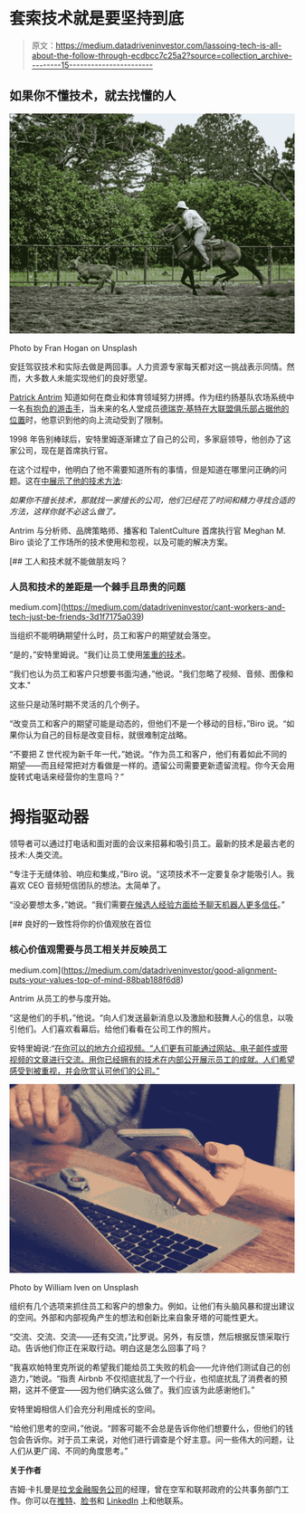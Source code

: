 # 套索技术就是要坚持到底

> 原文：<https://medium.datadriveninvestor.com/lassoing-tech-is-all-about-the-follow-through-ecdbcc7c25a2?source=collection_archive---------15----------------------->

## 如果你不懂技术，就去找懂的人

![](img/c353047e9f00873e677d8f158c917fb3.png)

Photo by Fran Hogan on Unsplash

安廷驾驭技术和实际去做是两回事。人力资源专家每天都对这一挑战表示同情。然而，大多数人未能实现他们的良好愿望。

[Patrick Antrim](https://twitter.com/patrickantrim) 知道如何在商业和体育领域努力拼搏。作为纽约扬基队农场系统中一名[有抱负的游击手](https://www.baseball-reference.com/register/player.fcgi?id=antrim001pat)，当未来的名人堂成员[德瑞克·基特在大联盟俱乐部占据他的位置](https://www.thesaleswhisperer.com/blog/patrick-antrim/)时，他意识到他的向上流动受到了限制。

1998 年告别棒球后，安特里姆逐渐建立了自己的公司，多家庭领导，他创办了这家公司，现在是首席执行官。

在这个过程中，他明白了他不需要知道所有的事情，但是知道在哪里问正确的问题。这在[中展示了他的技术方法](https://talentculture.com/worktrends-harnessing-technology-to-lead-innovate-and-win/):

*如果你不擅长技术，那就找一家擅长的公司，他们已经花了时间和精力寻找合适的方法，这样你就不必这么做了。*

Antrim 与分析师、品牌策略师、播客和 TalentCulture 首席执行官 Meghan M. Biro 谈论了工作场所的技术使用和忽视，以及可能的解决方案。

[](https://medium.com/datadriveninvestor/cant-workers-and-tech-just-be-friends-3d1f7175a039) [## 工人和技术就不能做朋友吗？

### 人员和技术的差距是一个棘手且昂贵的问题

medium.com](https://medium.com/datadriveninvestor/cant-workers-and-tech-just-be-friends-3d1f7175a039) 

当组织不能明确期望什么时，员工和客户的期望就会落空。

“是的，”安特里姆说。“我们让员工使用[笨重的技术](https://medium.com/p/cant-workers-and-tech-just-be-friends-3d1f7175a039?source=email-9b31d83cbe83--writer.postDistributed&sk=94af32804b520103d75b22f7e4f77c63)。

“我们也认为员工和客户只想要书面沟通，”他说。"我们忽略了视频、音频、图像和文本."

这些只是动荡时期不灵活的几个例子。

“改变员工和客户的期望可能是动态的，但他们不是一个移动的目标，”Biro 说。“如果你认为自己的目标是改变目标，就很难制定战略。

“不要把 Z 世代视为新千年一代，”她说。“作为员工和客户，他们有着如此不同的期望——而且经常把对方看做是一样的。遗留公司需要更新遗留流程。你今天会用旋转式电话来经营你的生意吗？”

# **拇指驱动器**

领导者可以通过打电话和面对面的会议来招募和吸引员工。最新的技术是最古老的技术:人类交流。

“专注于无缝体验、响应和集成，”Biro 说。“这项技术不一定要复杂才能吸引人。我喜欢 CEO 音频短信团队的想法。太简单了。

“没必要想太多，”她说。“我们需要[在候选人经验方面给予聊天机器人更多信任](https://arvrjourney.com/how-may-i-be-of-service-lets-chat-e0762e452722)。”

[](https://medium.com/datadriveninvestor/good-alignment-puts-your-values-top-of-mind-88bab188f6d8) [## 良好的一致性将你的价值观放在首位

### 核心价值观需要与员工相关并反映员工

medium.com](https://medium.com/datadriveninvestor/good-alignment-puts-your-values-top-of-mind-88bab188f6d8) 

Antrim 从员工的参与度开始。

“这是他们的手机，”他说。“向人们发送最新消息以及激励和鼓舞人心的信息，以吸引他们。人们喜欢看幕后。给他们看看在公司工作的照片。

安特里姆说:“[在你可以的地方介绍视频。“人们更有可能通过网站、电子邮件或带视频的文章进行交流。用你已经拥有的技术在内部公开展示员工的成就。人们希望感受到被重视，并会欣赏认可他们的公司。”](https://contentgrind.com/for-video-focus-on-your-business-c3e9385ed63b)

![](img/316521234ba227010574d43123d7cc8a.png)

Photo by William Iven on Unsplash

组织有几个选项来抓住员工和客户的想象力。例如，让他们有头脑风暴和提出建议的空间。外部和内部视角产生的想法和创新比来自象牙塔的可能性更大。

“交流、交流、交流——还有交流，”比罗说。另外，有反馈，然后根据反馈采取行动。告诉他们你正在采取行动。明白这是怎么回事了吗？

“我喜欢帕特里克所说的希望我们能给员工失败的机会——允许他们测试自己的创造力，”她说。“指责 Airbnb 不仅彻底扰乱了一个行业，也彻底扰乱了消费者的预期，这并不便宜——因为他们确实这么做了。我们应该为此感谢他们。”

安特里姆相信人们会充分利用成长的空间。

“给他们思考的空间，”他说。“顾客可能不会总是告诉你他们想要什么，但他们的钱包会告诉你。对于员工来说，对他们进行调查是个好主意。问一些伟大的问题，让人们从更广阔、不同的角度思考。”

**关于作者**

吉姆·卡扎曼是[拉戈金融服务公司](http://largofinancialservices.com/)的经理，曾在空军和联邦政府的公共事务部门工作。你可以在[推特](https://twitter.com/JKatzaman)、[脸书](https://www.facebook.com/jim.katzaman)和 [LinkedIn](https://www.linkedin.com/in/jim-katzaman-33641b21/) 上和他联系。